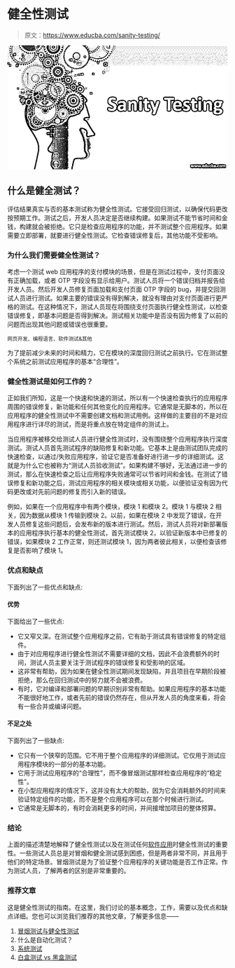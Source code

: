 # 健全性测试

> 原文：<https://www.educba.com/sanity-testing/>

![sanity testing](img/2b31f50934b5ab4e99b874104021671c.png)



## 什么是健全测试？

评估结果真实与否的基本测试称为健全性测试。它接受回归测试，以确保代码更改按预期工作。测试之后，开发人员决定是否继续构建。如果测试不能节省时间和金钱，构建就会被拒绝。它只是检查应用程序的功能，并不测试整个应用程序。如果需要立即部署，就要进行健全性测试。它检查错误修复后，其他功能不受影响。

### 为什么我们需要健全性测试？

考虑一个测试 web 应用程序的支付模块的场景，但是在测试过程中，支付页面没有正确加载，或者 OTP 字段没有显示给用户。测试人员将一个错误归档并报告给开发人员。然后开发人员修复页面加载和支付页面 OTP 字段的 bug，并提交回测试人员进行测试。如果主要的错误没有得到解决，就没有理由对支付页面进行更严格的测试。在这种情况下，测试人员现在将围绕支付页面执行健全性测试，以检查错误修复，即基本问题是否得到解决。测试相关功能中是否没有因为修复了以前的问题而出现其他问题或错误也很重要。

<small>网页开发、编程语言、软件测试&其他</small>

为了提前减少未来的时间和精力，它在模块的深度回归测试之前执行。它在测试整个系统之前测试应用程序的基本“合理性”。

### 健全性测试是如何工作的？

正如我们所知，这是一个快速和快速的测试，所以有一个快速检查执行的应用程序周围的错误修复，新功能和任何其他变化的应用程序。它通常是无脚本的，所以在应用程序的健全性测试中不需要创建文档和测试用例。这样做的主要目的不是对应用程序进行详尽的测试，而是将重点放在特定组件的测试上。

当应用程序被移交给测试人员进行健全性测试时，没有围绕整个应用程序执行深度测试。测试人员首先测试程序的缺陷修复和新功能。它基本上是由测试团队完成的快速检查，以通过/失败应用程序，验证它是否准备好进行进一步的详细测试。这就是为什么它也被称为“测试人员验收测试”。如果构建不够好，无法通过进一步的测试，那么在快速检查之后让应用程序失败通常可以节省时间和金钱。在测试了错误修复和新功能之后，测试应用程序的相关模块或相关功能，以便验证没有因为代码更改或对先前问题的修复而引入新的错误。

例如，如果在一个应用程序中有两个模块，模块 1 和模块 2。模块 1 与模块 2 相关，因为数据从模块 1 传输到模块 2。以前，如果在模块 2 中发现了错误，在开发人员修复这些问题后，会发布新的版本进行测试。然后，测试人员将对新部署版本的应用程序执行基本的健全性测试，首先测试模块 2，以验证新版本中已修复的错误，如果模块 2 工作正常，则还测试模块 1，因为两者彼此相关，以便检查该修复是否影响了模块 1。

### 优点和缺点

下面列出了一些优点和缺点:

#### 优势

下面给出了一些优点:

*   它又窄又深。在测试整个应用程序之前，它有助于测试具有错误修复的特定组件。
*   由于对应用程序进行健全性测试不需要详细的文档，因此不会浪费额外的时间，测试人员主要关注于测试程序的错误修复和受影响的区域。
*   这非常有帮助，因为如果在健全性测试期间发现缺陷，并且项目在早期阶段被拒绝，那么在回归测试中的努力就不会被浪费。
*   有时，它对编译和部署问题的早期识别非常有帮助。如果应用程序的基本功能不能很好地工作，或者先前的错误仍然存在，但从开发人员的角度来看，将会有一些合并或编译问题。

#### 不足之处

下面列出了一些缺点:

*   它只有一个狭窄的范围。它不用于整个应用程序的详细测试。它仅用于测试应用程序模块的一部分的基本功能。
*   它用于测试应用程序的“合理性”，而不像冒烟测试那样检查应用程序的“稳定性”。
*   在小型应用程序的情况下，这并没有太大的帮助，因为它会消耗额外的时间来验证特定组件的功能，而不是整个应用程序可以在那个时候进行测试。
*   它通常是无脚本的，有时会消耗更多的时间，并间接增加项目的整体预算。

### 结论

上面的描述清楚地解释了健全性测试以及在测试任何[软件应用](https://www.educba.com/what-is-application-software-its-types/)时健全性测试的重要性。一些测试人员总是对冒烟和健全测试感到困惑，但是两者非常不同，并且用于他们的特定场景。冒烟测试是为了验证整个应用程序的关键功能是否工作正常。作为测试人员，了解两者的区别是非常重要的。

### 推荐文章

这是健全性测试的指南。在这里，我们讨论的基本概念，工作，需要以及优点和缺点详细。您也可以浏览我们推荐的其他文章，了解更多信息——

1.  [冒烟测试与健全性测试](https://www.educba.com/smoke-testing-vs-sanity-testing/)
2.  什么是自动化测试？
3.  [系统测试](https://www.educba.com/system-testing/)
4.  [白盒测试 vs 黑盒测试](https://www.educba.com/white-box-testing-vs-black-box-testing/)





